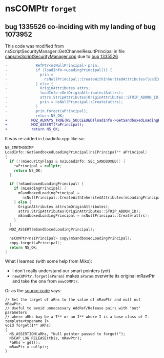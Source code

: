 # nsCOMPtr `forget`
## bug 1335526 co-inciding with my landing of bug 1073952

This code was modified from nsScriptSecurityManager::GetChannelResultPrincipal in file [caps/nsScriptSecurityManager.cpp](http://searchfox.org/mozilla-central/diff/b62bca9af3dc9bb1c791409e0301ae9c877981df/caps/nsScriptSecurityManager.cpp#297) due to [bug 1335526](https://bugzilla.mozilla.org/show_bug.cgi?id=1335526)
``` diff
-             RefPtr<nsNullPrincipal> prin;
-             if (loadInfo->LoadingPrincipal()) {
-               prin =
-                 nsNullPrincipal::CreateWithInheritedAttributes(loadInfo->LoadingPrincipal());
-             } else {
-               OriginAttributes attrs;
-               loadInfo->GetOriginAttributes(&attrs);
-               attrs.StripAttributes(OriginAttributes::STRIP_ADDON_ID);
-               prin = nsNullPrincipal::Create(attrs);
-             }
-             prin.forget(aPrincipal);
-             return NS_OK;
+           MOZ_ALWAYS_TRUE(NS_SUCCEEDED(loadInfo->GetSandboxedLoadingPrincipal(aPrincipal)));
+           MOZ_ASSERT(*aPrincipal);
+           return NS_OK;
```
It was re-added in Loadinfo.cpp like so:
``` cpp
NS_IMETHODIMP
LoadInfo::GetSandboxedLoadingPrincipal(nsIPrincipal** aPrincipal)
{
  if (!(mSecurityFlags & nsILoadInfo::SEC_SANDBOXED)) {
    *aPrincipal = nullptr;
    return NS_OK;
  }

  if (!mSandboxedLoadingPrincipal) {
    if (mLoadingPrincipal) {
      mSandboxedLoadingPrincipal =
        nsNullPrincipal::CreateWithInheritedAttributes(mLoadingPrincipal);
    } else {
      OriginAttributes attrs(mOriginAttributes);
      attrs.StripAttributes(OriginAttributes::STRIP_ADDON_ID);
      mSandboxedLoadingPrincipal = nsNullPrincipal::Create(attrs);
    }
  }
  MOZ_ASSERT(mSandboxedLoadingPrincipal);

  nsCOMPtr<nsIPrincipal> copy(mSandboxedLoadingPrincipal);
  copy.forget(aPrincipal);
  return NS_OK;
}
```

What I learned (with some help from Miko):
* I don't really understand our smart pointers (yet)
* `newCOMPtr.forget(aParam)` makes `aParam` overwrite its original mRawPtr and take the one from `newCOMPtr`.


Or as the [source code](https://dxr.mozilla.org/mozilla-central/rev/1d025ac534a6333a8170a59a95a8a3673d4028ee/xpcom/base/nsCOMPtr.h#731) says:


```
// Set the target of aRhs to the value of mRawPtr and null out mRawPtr.
// Useful to avoid unnecessary AddRef/Release pairs with "out" parameters
// where aRhs bay be a T** or an I** where I is a base class of T.
template<typename I>
void forget(I** aRhs)
{
  NS_ASSERTION(aRhs, "Null pointer passed to forget!");
  NSCAP_LOG_RELEASE(this, mRawPtr);
  *aRhs = get();
  mRawPtr = nullptr;
}
```
